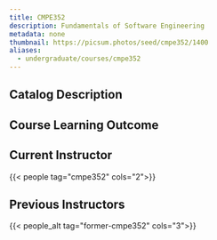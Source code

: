 ```yaml
---
title: CMPE352
description: Fundamentals of Software Engineering
metadata: none
thumbnail: https://picsum.photos/seed/cmpe352/1400
aliases:
  - undergraduate/courses/cmpe352
---
```


## Catalog Description

## Course Learning Outcome

## Current Instructor

{{< people tag="cmpe352" cols="2">}}

## Previous Instructors

{{< people_alt tag="former-cmpe352" cols="3">}}
